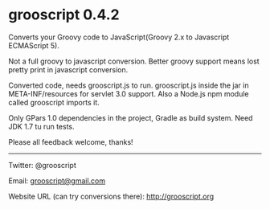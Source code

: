 grooscript 0.4.2
================

Converts your Groovy code to JavaScript(Groovy 2.x to Javascript ECMAScript 5).

Not a full groovy to javascript conversion. Better groovy support means lost pretty print in javascript conversion.

Converted code, needs grooscript.js to run. grooscript.js inside the jar in META-INF/resources for servlet 3.0 support. Also a Node.js npm module called grooscript imports it.

Only GPars 1.0 dependencies in the project, Gradle as build system. Need JDK 1.7 tu run tests.

Please all feedback welcome, thanks!

---

Twitter: @grooscript

Email: grooscript@gmail.com

Website URL (can try conversions there): http://grooscript.org
